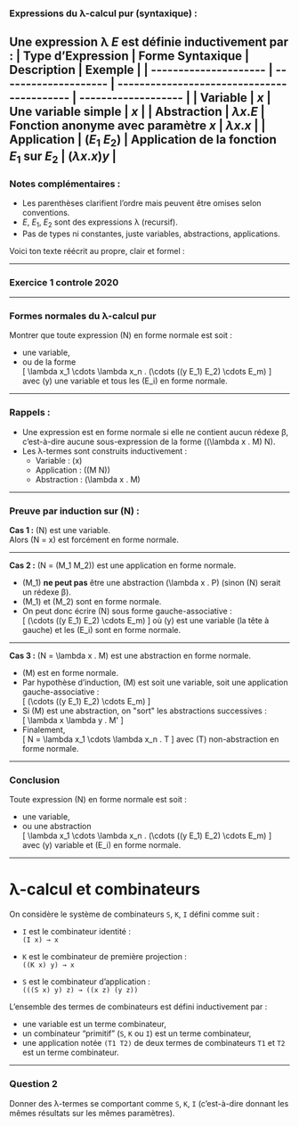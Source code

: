 ### Expressions du λ-calcul pur (syntaxique) :

Une **expression λ** $E$ est définie inductivement par :
| **Type d’Expression** | **Forme Syntaxique** | **Description**                            | **Exemple**         |
| --------------------- | -------------------- | ------------------------------------------ | ------------------- |
| **Variable**          | $x$                  | Une variable simple                        | $x$                 |
| **Abstraction**       | $\lambda x . E$      | Fonction anonyme avec paramètre $x$        | $\lambda x . x$     |
| **Application**       | $(E_1 \; E_2)$       | Application de la fonction $E_1$ sur $E_2$ | $(\lambda x . x) y$ |
---

### Notes complémentaires :

* Les parenthèses clarifient l’ordre mais peuvent être omises selon conventions.
* $E$, $E_1$, $E_2$ sont des expressions λ (recursif).
* Pas de types ni constantes, juste variables, abstractions, applications.

Voici ton texte réécrit au propre, clair et formel :

---
### Exercice 1 controle 2020
---

### Formes normales du λ-calcul pur

Montrer que toute expression \(N\) en forme normale est soit :

- une variable,  
- ou de la forme  
  \[
  \lambda x_1 \cdots \lambda x_n . (\cdots ((y E_1) E_2) \cdots E_m)
  \]
  avec \(y\) une variable et tous les \(E_i\) en forme normale.

---

### Rappels :

- Une expression est en forme normale si elle ne contient aucun rédexe β, c’est-à-dire aucune sous-expression de la forme \((\lambda x . M) N\).
- Les λ-termes sont construits inductivement :
  - Variable : \(x\)
  - Application : \((M N)\)
  - Abstraction : \(\lambda x . M\)

---

### Preuve par induction sur \(N\) :

**Cas 1 :** \(N\) est une variable.  
Alors \(N = x\) est forcément en forme normale.

---

**Cas 2 :** \(N = (M_1 M_2)\) est une application en forme normale.  
- \(M_1\) **ne peut pas** être une abstraction \(\lambda x . P\) (sinon \(N\) serait un rédexe β).  
- \(M_1\) et \(M_2\) sont en forme normale.  
- On peut donc écrire \(N\) sous forme gauche-associative :  
  \[
  (\cdots ((y E_1) E_2) \cdots E_m)
  \]
  où \(y\) est une variable (la tête à gauche) et les \(E_i\) sont en forme normale.

---

**Cas 3 :** \(N = \lambda x . M\) est une abstraction en forme normale.  
- \(M\) est en forme normale.  
- Par hypothèse d’induction, \(M\) est soit une variable, soit une application gauche-associative :  
  \[
  (\cdots ((y E_1) E_2) \cdots E_m)
  \]
- Si \(M\) est une abstraction, on "sort" les abstractions successives :  
  \[
  \lambda x \lambda y . M'
  \]
- Finalement,  
  \[
  N = \lambda x_1 \cdots \lambda x_n . T
  \]
  avec \(T\) non-abstraction en forme normale.

---

### Conclusion

Toute expression \(N\) en forme normale est soit :

- une variable,  
- ou une abstraction  
  \[
  \lambda x_1 \cdots \lambda x_n . (\cdots ((y E_1) E_2) \cdots E_m)
  \]
  avec \(y\) variable et \(E_i\) en forme normale.

---



# λ-calcul et combinateurs

On considère le système de combinateurs `S`, `K`, `I` défini comme suit :

- `I` est le combinateur identité :  
  `(I x) → x`

- `K` est le combinateur de première projection :  
  `((K x) y) → x`

- `S` est le combinateur d’application :  
  `(((S x) y) z) → ((x z) (y z))`

L’ensemble des termes de combinateurs est défini inductivement par :  
- une variable est un terme combinateur,  
- un combinateur “primitif” (`S`, `K` ou `I`) est un terme combinateur,  
- une application notée `(T1 T2)` de deux termes de combinateurs `T1` et `T2` est un terme combinateur.

---

### Question 2

Donner des λ-termes se comportant comme `S`, `K`, `I` (c’est-à-dire donnant les mêmes résultats sur les mêmes paramètres).


